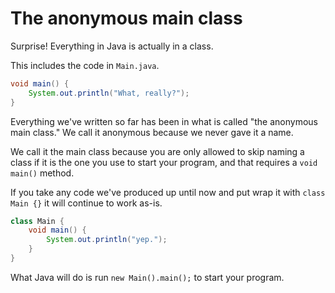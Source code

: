 # The anonymous main class

Surprise! Everything in Java is actually in a class.

This includes the code in `Main.java`.

```java
void main() {
    System.out.println("What, really?");
}
```

Everything we've written so far has been in what is called "the anonymous main class."
We call it anonymous because we never gave it a name. 

We call it the main class because you are only allowed to skip naming a class if it is the one you use to start your program, and that requires a `void main()` method.

If you take any code we've produced up until now and put wrap it with `class Main {}` it will continue to work as-is.

```java
class Main {
    void main() {
        System.out.println("yep.");
    }
}
```

What Java will do is run `new Main().main();` to start your program.


